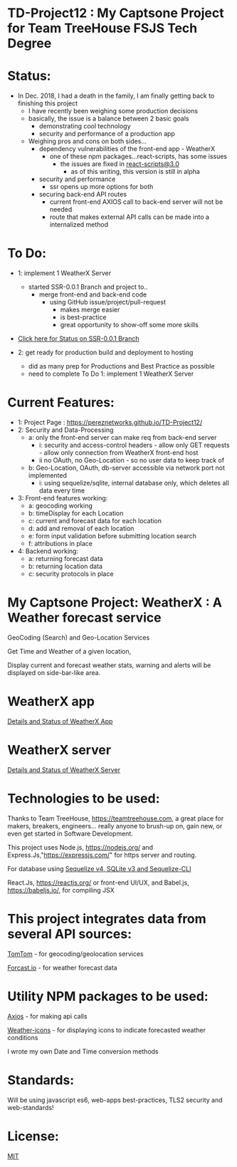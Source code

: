 # TD-Project12 : My Captsone Project for Team TreeHouse FSJS Tech Degree

# Status:

  - In Dec. 2018, I had a death in the family, I am finally getting back to finishing this project
     - I have recently been weighing some production decisions
      - basically, the issue is a balance between 2 basic goals
        - demonstrating cool technology
        - security and performance of a production app
    - Weighing pros and cons on both sides...     
      - dependency vulnerabilities of the front-end app - WeatherX
        - one of these npm packages...react-scripts, has some issues
          - the issues are fixed in react-scripts@3.0
            - as of this writing, this version is still in alpha
      - security and performance
        - ssr opens up more options for both
      - securing back-end API routes
        - current front-end AXIOS call to back-end server will not be needed
        - route that makes external API calls can be made into a  internalized method

# To Do:
  - 1: implement 1 WeatherX Server
       - started SSR-0.0.1 Branch and project to..
         - merge front-end and back-end code
            - using GitHub issue/project/pull-request
              - makes merge easier
              - is best-practice
              - great opportunity to show-off some more skills
  - [Click here for Status on SSR-0.0.1 Branch](https://github.com/pereznetworks/TD-Project12/tree/ssr-0.0.1)

  - 2: get ready for production build and deployment to hosting
      - did as many prep for Productions and Best Practice as possible
      - need to complete To Do 1: implement 1 WeatherX Server  

# Current Features:

  - 1: Project Page : https://pereznetworks.github.io/TD-Project12/
  - 2: Security and Data-Processing
      - a: only the front-end server can make req from back-end server
        - i: security and access-control headers
              - allow only GET requests
              - allow only connection from WeatherX front-end host
        - ii no OAuth, no Geo-Location - so no user data to keep track of
      - b: Geo-Location, OAuth, db-server accessible via network port not implemented
        - i: using sequelize/sqlite, internal database only, which deletes all data every time
  - 3: Front-end features working:  
      - a: geocoding working
      - b: timeDisplay for each Location
      - c: current and forecast data for each location
      - d: add and removal of each location
      - e: form input validation before submitting location search
      - f: attributions in place
  - 4: Backend working:
      - a: returning forecast data
      - b: returning location data
      - c: security protocols in place

# My Captsone Project:  WeatherX : A Weather forecast service  

GeoCoding (Search) and Geo-Location Services

Get Time and Weather of a given location,

Display current and forecast weather stats, warning and alerts will be displayed on side-bar-like area.

# WeatherX app

[Details and Status of WeatherX App](https://github.com/pereznetworks/TD-Project12/tree/master/WeatherX)

# WeatherX server

[Details and Status of WeatherX Server](https://github.com/pereznetworks/TD-Project12/tree/master/WeatherX-Server)

# Technologies to be used:

Thanks to Team TreeHouse, https://teamtreehouse.com, a great place for makers, breakers, engineers... really anyone to brush-up on, gain new, or even get started in Software Development.

This project uses Node.js, https://nodejs.org/ and Express.Js,"https://expressjs.com/" for https server and routing.

For database using [Sequelize v4, SQLite v3 and Sequelize-CLI](http://docs.sequelizejs.com/)

React.Js, https://reactjs.org/ or front-end UI/UX, and Babel.js, https://babeljs.io/, for compiling JSX

# This project integrates data from several API sources:  

[TomTom](https://developer.tomtom.com/maps-sdk-web) - for geocoding/geolocation services

[Forcast.io](https://darksky.net/dev/docs) - for weather forecast data

# Utility NPM packages to be used:

[Axios](https://www.npmjs.com/package/axios) - for making api calls

[Weather-icons](https://www.npmjs.com/package/weather-icons) - for displaying icons to indicate forecasted weather conditions

I wrote my own Date and Time conversion methods

# Standards:

Will be using javascript es6, web-apps best-practices, TLS2 security and web-standards!

# License:

[MIT](https://github.com/pereznetworks/TD-Project12/blob/master/LICENSE)
